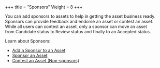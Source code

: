 +++
title = "Sponsors"
Weight = 8
+++



You can add sponsors to assets to help in getting the asset business
ready. Sponsors can provide feedback and endorse an asset or contest an
asset. While all users can contest an asset, only a sponsor can move an
asset from Candidate status to Review status and finally to an Accepted
status.

Learn about Sponsors:

-   [Add a Sponsor to an Asset](Add%20a%20Sponsor%20to%20an%20Asset.htm)
-   [Sponsor an Asset](Sponsor%20an%20Asset.htm)
-   [Contest an Asset
    (Non-sponsors)](Contest%20an%20Asset%20Non-sponsors.htm)

